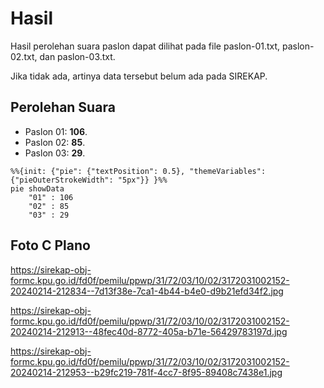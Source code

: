 # Hasil

Hasil perolehan suara paslon dapat dilihat pada file paslon-01.txt, paslon-02.txt, dan paslon-03.txt.

Jika tidak ada, artinya data tersebut belum ada pada SIREKAP.

## Perolehan Suara

 * Paslon 01: **106**.
 * Paslon 02: **85**.
 * Paslon 03: **29**.

```mermaid
%%{init: {"pie": {"textPosition": 0.5}, "themeVariables": {"pieOuterStrokeWidth": "5px"}} }%%
pie showData
    "01" : 106
    "02" : 85
    "03" : 29
```
## Foto C Plano

https://sirekap-obj-formc.kpu.go.id/fd0f/pemilu/ppwp/31/72/03/10/02/3172031002152-20240214-212834--7d13f38e-7ca1-4b44-b4e0-d9b21efd34f2.jpg

https://sirekap-obj-formc.kpu.go.id/fd0f/pemilu/ppwp/31/72/03/10/02/3172031002152-20240214-212913--48fec40d-8772-405a-b71e-56429783197d.jpg

https://sirekap-obj-formc.kpu.go.id/fd0f/pemilu/ppwp/31/72/03/10/02/3172031002152-20240214-212953--b29fc219-781f-4cc7-8f95-89408c7438e1.jpg
